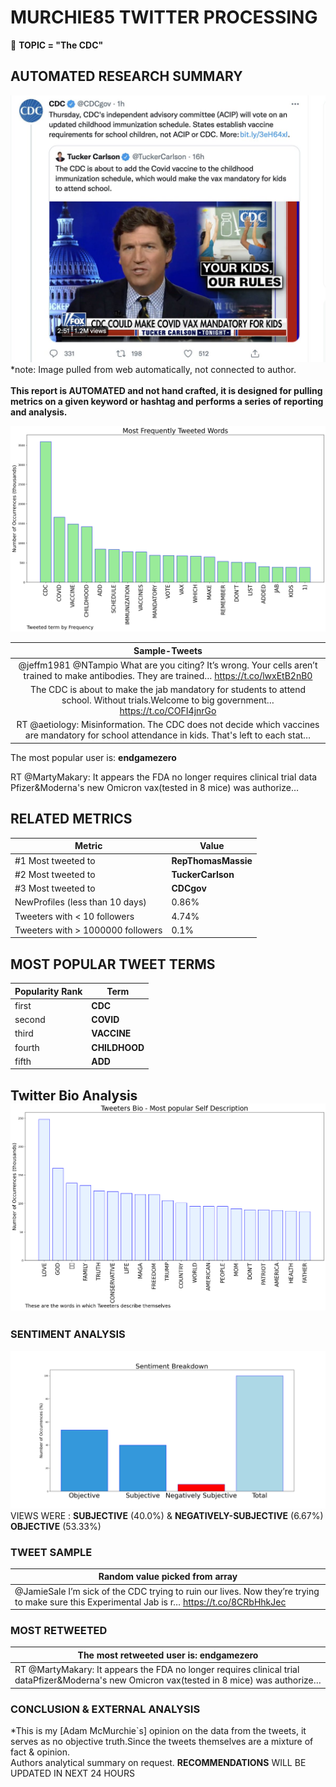 # MURCHIE85 TWITTER PROCESSING 
&#x1F34E; **TOPIC = "The CDC"**

## AUTOMATED RESEARCH SUMMARY

![image](assets/2022-10-19hashtagImage.png)*note: Image pulled from web automatically, not connected to author.
<br></br>
<b> This report is AUTOMATED and not hand crafted, it is designed for pulling metrics on a given keyword or hashtag and performs a series of reporting and analysis.</b>



![image](assets/2022-10-19TWEETS.png)



|                **Sample-Tweets**        |
| :-------------: |
| @jeffm1981 @NTampio What are you citing? It’s wrong. Your cells aren’t trained to make antibodies. They are trained… https://t.co/lwxEtB2nB0 |
| The CDC is about to make the jab mandatory for students to attend school. Without trials.Welcome to big government… https://t.co/COFI4jnrGo |
| RT @aetiology: Misinformation. The CDC does not decide which vaccines are mandatory for school attendance in kids. That's left to each stat… |

The most popular user is: **endgamezero**
<div class="alert alert-block alert-danger"> RT @MartyMakary: It appears the FDA no longer requires clinical trial data
Pfizer&amp;Moderna's new Omicron vax(tested in 8 mice) was authorize…</div>

## RELATED METRICS<br>
| Metric | Value |
| ------------- | ------------- |
| #1 Most tweeted to  | **RepThomasMassie** |
| #2 Most tweeted to  | **TuckerCarlson** |
| #3 Most tweeted to  | **CDCgov** |
| NewProfiles (less than 10 days) | 0.86%  |
| Tweeters with < 10 followers  | 4.74%|
| Tweeters with > 1000000 followers  | 0.1%  |



## MOST POPULAR TWEET TERMS 


| Popularity Rank  | Term |
| ------------- | ------------- |
| first  | **CDC**  |
| second  | **COVID**  |
| third  | **VACCINE** |
| fourth  | **CHILDHOOD**  |
| fifth  | **ADD**  |


## Twitter Bio Analysis![image](assets/2022-10-19BIO.png)
### SENTIMENT ANALYSIS
![image](assets/2022-10-19sentiment.png)
VIEWS WERE : **SUBJECTIVE**  (40.0%) & **NEGATIVELY-SUBJECTIVE** (6.67%) **OBJECTIVE** (53.33%)

### TWEET SAMPLE 
| Random value picked from array |
| ------------- |
|@JamieSale I’m sick of the CDC trying to ruin our lives. Now they’re trying to make sure this Experimental Jab is r… https://t.co/8CRbHhkJec |

### MOST RETWEETED 

| The most retweeted user is: **endgamezero**  |
| ------------- |
| RT @MartyMakary: It appears the FDA no longer requires clinical trial dataPfizer&amp;Moderna's new Omicron vax(tested in 8 mice) was authorize… |

### CONCLUSION & EXTERNAL ANALYSIS

*This is my [Adam McMurchie`s] opinion on the data from the tweets, it serves as no objective truth.Since the tweets themselves are a mixture of fact & opinion.<br>
Authors analytical summary on request.
**RECOMMENDATIONS** WILL BE UPDATED IN NEXT  24 HOURS <br>